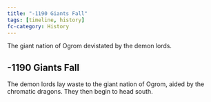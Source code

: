 ```yaml
---
title: "-1190 Giants Fall"
tags: [timeline, history]
fc-category: History
---
```

<span class='ob-timelines'
	data-date='-1190-00-00-00'
	data-title='Giants Fall'
	data-class='orange'>The giant nation of Ogrom devistated by the demon lords.</span>
## -1190 Giants Fall
The demon lords lay waste to the giant nation of Ogrom, aided by the chromatic dragons. They then begin to head south.
